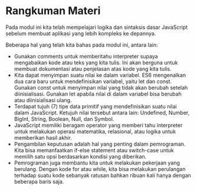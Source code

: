 # Rangkuman Materi

Pada modul ini kita telah mempelajari logika dan sintaksis dasar JavaScript sebelum membuat aplikasi yang lebih kompleks ke depannya.

Beberapa hal yang telah kita bahas pada modul ini, antara lain:

* Gunakan comments untuk memberitahu interpreter supaya mengabaikan kode atau teks yang kita tulis. Ini akan berguna untuk membuat dokumentasi atau penjelasan atas kode yang kita tulis.
* Kita dapat menyimpan suatu nilai ke dalam variabel. ES6 mengenalkan dua cara baru untuk mendefinisikan variabel, yaitu let dan const. Gunakan const untuk menyimpan nilai yang tidak akan berubah setelah diinisialisasi. Gunakan let apabila nilai di dalam variabel bisa berubah atau diinisialisasi ulang.
* Terdapat tujuh \(7\) tipe data primitif yang mendefinisikan suatu nilai dalam JavaScript. Ketujuh nilai tersebut antara lain: Undefined, Number, BigInt, String, Boolean, Null, dan Symbol.
* JavaScript memiliki beragam operator yang memberi tahu interpreter untuk melakukan operasi matematika, relasional, atau logika untuk memberikan hasil akhir.
* Pengambilan keputusan adalah hal yang penting dalam pemrograman. Kita bisa memanfaatkan if-else statement atau switch-case untuk memilih satu opsi berdasarkan kondisi yang diberikan.
* Pemrograman juga membantu kita untuk melakukan pekerjaan yang berulang. Dengan kode for atau while, kita bisa melakukan perulangan terhadap suatu kode sebanyak ratusan bahkan ribuan kali hanya dengan beberapa baris saja.


